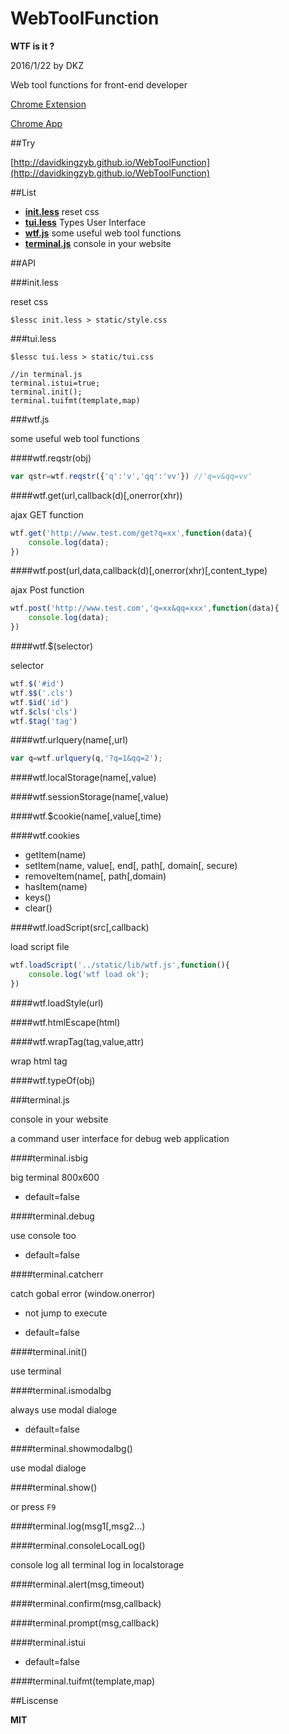 # WebToolFunction

**WTF is it ?**

2016/1/22 by DKZ



Web tool functions for front-end developer

[Chrome Extension](https://github.com/davidkingzyb/WebToolFunction/tree/chrome)

[Chrome App](https://github.com/davidkingzyb/WebToolFunction/tree/app)

##Try

[http://davidkingzyb.github.io/WebToolFunction](http://davidkingzyb.github.io/WebToolFunction)

##List


- [**init.less**](#initless) reset css
- [**tui.less**](#tuiless) Types User Interface
- [**wtf.js**](#wtfjs) some useful web tool functions
- [**terminal.js**](#terminaljs) console in your website



##API

###init.less

reset css

	$lessc init.less > static/style.css

###tui.less

    $lessc tui.less > static/tui.css

    //in terminal.js
    terminal.istui=true;
    terminal.init();
    terminal.tuifmt(template,map)

###wtf.js

some useful web tool functions

####wtf.reqstr(obj)

```js
var qstr=wtf.reqstr({'q':'v','qq':'vv'}) //'q=v&qq=vv'
```
	
####wtf.get(url,callback(d)[,onerror(xhr))

ajax GET function

```js
wtf.get('http://www.test.com/get?q=xx',function(data){
	console.log(data);
})
```
	
####wtf.post(url,data,callback(d)[,onerror(xhr)[,content_type)

ajax Post function

```js
wtf.post('http://www.test.com','q=xx&qq=xxx',function(data){
	console.log(data);
})
```

####wtf.$(selector)

selector

```js
wtf.$('#id')
wtf.$$('.cls')
wtf.$id('id')
wtf.$cls('cls')
wtf.$tag('tag')
```

####wtf.urlquery(name[,url)

```js
var q=wtf.urlquery(q,'?q=1&qq=2');
```

####wtf.localStorage(name[,value)

####wtf.sessionStorage(name[,value)

####wtf.$cookie(name[,value[,time)

####wtf.cookies

- getItem(name)
- setItem(name, value[, end[, path[, domain[, secure)
- removeItem(name[, path[,domain)
- hasItem(name)
- keys()
- clear()

####wtf.loadScript(src[,callback)

load script file

```js
wtf.loadScript('../static/lib/wtf.js',function(){
	console.log('wtf load ok');
})
```

####wtf.loadStyle(url)

####wtf.htmlEscape(html)

####wtf.wrapTag(tag,value,attr)

wrap html tag

####wtf.typeOf(obj)

###terminal.js

console in your website

a command user interface for debug web application

####terminal.isbig

big terminal 800x600

- default=false

####terminal.debug

use console too

- default=false

####terminal.catcherr

catch gobal error (window.onerror)

- not jump to execute

- default=false

####terminal.init()

use terminal

####terminal.ismodalbg

always use modal dialoge

- default=false

####terminal.showmodalbg()

use modal dialoge

####terminal.show()

or press `F9`

####terminal.log(msg1[,msg2...)

####terminal.consoleLocalLog()

console log all terminal log in localstorage

####terminal.alert(msg,timeout)

####terminal.confirm(msg,callback)

####terminal.prompt(msg,callback)

####terminal.istui

- default=false

####terminal.tuifmt(template,map)

##Liscense

**MIT**
	
